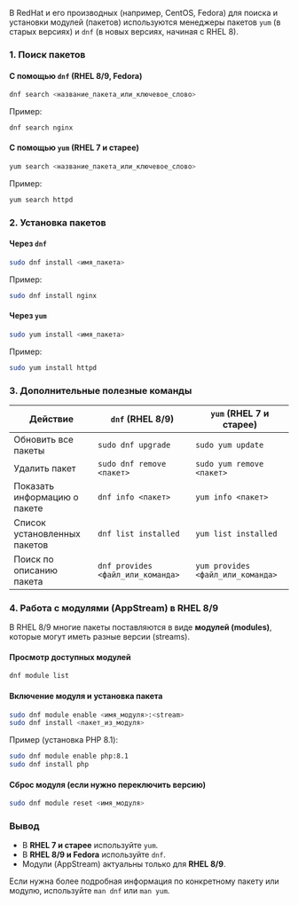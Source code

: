 В RedHat и его производных (например, CentOS, Fedora) для поиска и установки модулей (пакетов) используются менеджеры пакетов `yum` (в старых версиях) и `dnf` (в новых версиях, начиная с RHEL 8).  

### **1. Поиск пакетов**  
#### **С помощью `dnf` (RHEL 8/9, Fedora)**
```bash
dnf search <название_пакета_или_ключевое_слово>
```
Пример:
```bash
dnf search nginx
```

#### **С помощью `yum` (RHEL 7 и старее)**
```bash
yum search <название_пакета_или_ключевое_слово>
```
Пример:
```bash
yum search httpd
```

### **2. Установка пакетов**  
#### **Через `dnf`**
```bash
sudo dnf install <имя_пакета>
```
Пример:
```bash
sudo dnf install nginx
```

#### **Через `yum`**
```bash
sudo yum install <имя_пакета>
```
Пример:
```bash
sudo yum install httpd
```

### **3. Дополнительные полезные команды**  
| Действие | `dnf` (RHEL 8/9) | `yum` (RHEL 7 и старее) |
|----------|----------------|----------------|
| Обновить все пакеты | `sudo dnf upgrade` | `sudo yum update` |
| Удалить пакет | `sudo dnf remove <пакет>` | `sudo yum remove <пакет>` |
| Показать информацию о пакете | `dnf info <пакет>` | `yum info <пакет>` |
| Список установленных пакетов | `dnf list installed` | `yum list installed` |
| Поиск по описанию пакета | `dnf provides <файл_или_команда>` | `yum provides <файл_или_команда>` |

### **4. Работа с модулями (AppStream) в RHEL 8/9**  
В RHEL 8/9 многие пакеты поставляются в виде **модулей (modules)**, которые могут иметь разные версии (streams).  

#### **Просмотр доступных модулей**
```bash
dnf module list
```

#### **Включение модуля и установка пакета**
```bash
sudo dnf module enable <имя_модуля>:<stream>
sudo dnf install <пакет_из_модуля>
```
Пример (установка PHP 8.1):
```bash
sudo dnf module enable php:8.1
sudo dnf install php
```

#### **Сброс модуля (если нужно переключить версию)**
```bash
sudo dnf module reset <имя_модуля>
```

### **Вывод**  
- В **RHEL 7 и старее** используйте `yum`.  
- В **RHEL 8/9 и Fedora** используйте `dnf`.  
- Модули (AppStream) актуальны только для **RHEL 8/9**.  

Если нужна более подробная информация по конкретному пакету или модулю, используйте `man dnf` или `man yum`.
